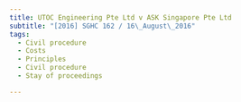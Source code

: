 ```yaml
---
title: UTOC Engineering Pte Ltd v ASK Singapore Pte Ltd 
subtitle: "[2016] SGHC 162 / 16\_August\_2016"
tags:
  - Civil procedure
  - Costs
  - Principles
  - Civil procedure
  - Stay of proceedings

---
```


